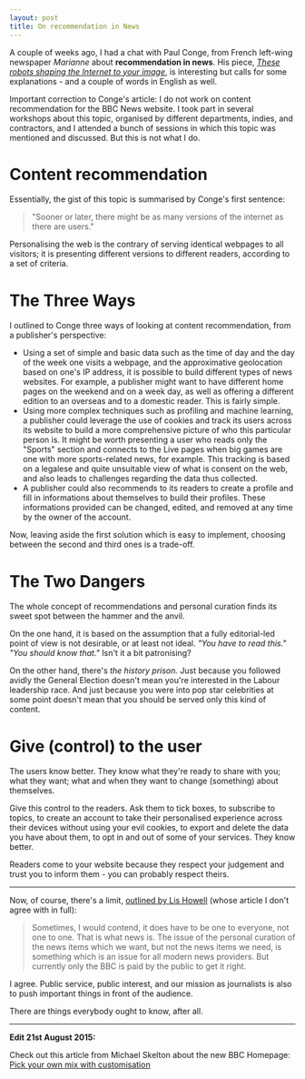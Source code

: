 ```yaml
---
layout: post
title: On recommendation in News 
---
```


A couple of weeks ago, I had a chat with Paul Conge, from French left-wing newspaper *Marianne* about **recommendation in news**. His piece, [*These robots shaping the Internet to your image*](http://www.marianne.net/ces-robots-qui-faconnent-internet-votre-image-100235723.html), is interesting but calls for some explanations - and a couple of words in English as well. 

Important correction to Conge's article: I do not work on content recommendation for the BBC News website. I took part in several workshops about this topic, organised by different departments, indies, and contractors, and I attended a bunch of sessions in which this topic was mentioned and discussed. But this is not what I do. 

# Content recommendation
Essentially, the gist of this topic is summarised by Conge's first sentence: 

> "Sooner or later, there might be as many versions of the internet as there are users."

Personalising the web is the contrary of serving identical webpages to all visitors; it is presenting different versions to different readers, according to a set of criteria.

# The Three Ways
I outlined to Conge three ways of looking at content recommendation, from a publisher's perspective: 

* Using a set of simple and basic data such as the time of day and the day of the week one visits a webpage, and the approximative geolocation based on one's IP address, it is possible to build different types of news websites. For example, a publisher might want to have different home pages on the weekend and on a week day, as well as offering a different edition to an overseas and to a domestic reader. This is fairly simple.
* Using more complex techniques such as profiling and machine learning, a publisher could leverage the use of cookies and track its users across its website to build a more comprehensive picture of who this particular person is. It might be worth presenting a user who reads only the "Sports" section and connects to the Live pages when big games are one with more sports-related news, for example. This tracking is based on a legalese and quite unsuitable view of what is consent on the web, and also leads to challenges regarding the data thus collected.
* A publisher could also recommends to its readers to create a profile and fill in informations about themselves to build their profiles. These informations provided can be changed, edited, and removed at any time by the owner of the account. 

Now, leaving aside the first solution which is easy to implement, choosing between the second and third ones is a trade-off. 

# The Two Dangers
The whole concept of recommendations and personal curation finds its sweet spot between the hammer and the anvil.

On the one hand, it is based on the assumption that a fully editorial-led point of view is not desirable, or at least not ideal. *"You have to read this." "You should know that."*  Isn't it a bit patronising?

On the other hand, there's *the history prison.* Just because you followed avidly the General Election doesn't mean you're interested in the Labour leadership race. And just because you were into pop star celebrities at some point doesn't mean that you should be served only this kind of content.

# Give (control) to the user
The users know better. They know what they're ready to share with you; what they want; what and when they want to change (something) about themselves.

Give this control to the readers. Ask them to tick boxes, to subscribe to topics, to create an account to take their personalised experience across their devices without using your evil cookies, to export and delete the data you have about them, to opt in and out of some of your services. They know better.

Readers come to your website because they respect your judgement and trust you to inform them - you can probably respect theirs.

---

Now, of course, there's a limit, [outlined by Lis Howell](https://www.opendemocracy.net/ourbeeb/lis-howell/mybbc-problem-with-one-to-one-news) (whose article I don't agree with in full):

> Sometimes, I would contend, it does have to be one to everyone, not one to one. That is what news is. The issue of the personal curation of the news items which we want, but not the news items we need, is something which is an issue for all modern news providers. But currently only the BBC is paid by the public to get it right. 

I agree. Public service, public interest, and our mission as journalists is also to push important things in front of the audience.

There are things everybody ought to know, after all.

--- 

**Edit 21st August 2015:**

Check out this article from Michael Skelton about the new BBC Homepage: [Pick your own mix with customisation](http://www.bbc.co.uk/blogs/internet/entries/f2a81462-e119-444f-8d5a-dbbd2c6b2871)
